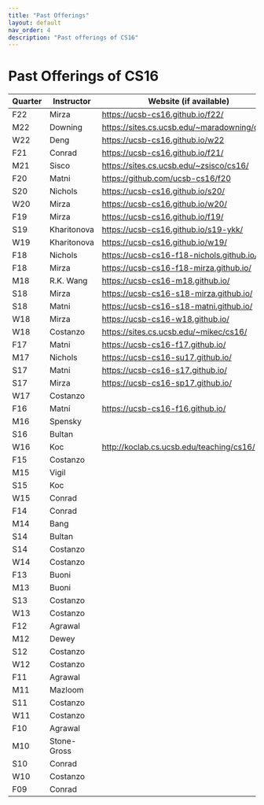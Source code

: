 ```yaml
---
title: "Past Offerings"
layout: default
nav_order: 4
description: "Past offerings of CS16"
---
```


# Past Offerings of CS16

| Quarter | Instructor | Website (if available) |
|---------|------------|------------------------|
| F22 | Mirza      | <https://ucsb-cs16.github.io/f22/> |
| M22 | Downing    | <https://sites.cs.ucsb.edu/~maradowning/cs16/> |
| W22 | Deng       | <https://ucsb-cs16.github.io/w22> |
| F21 | Conrad     | <https://ucsb-cs16.github.io/f21/> |
| M21 | Sisco      | <https://sites.cs.ucsb.edu/~zsisco/cs16/> |
| F20 | Matni      | <https://github.com/ucsb-cs16/f20> |
| S20 | Nichols    | <https://ucsb-cs16.github.io/s20/> |
| W20 | Mirza      | <https://ucsb-cs16.github.io/w20/> |
| F19 | Mirza      | <https://ucsb-cs16.github.io/f19/> |
| S19 | Kharitonova| <https://ucsb-cs16.github.io/s19-ykk/> |
| W19 | Kharitonova| <https://ucsb-cs16.github.io/w19/> |
| F18 | Nichols    | <https://ucsb-cs16-f18-nichols.github.io/> |
| F18 | Mirza      | <https://ucsb-cs16-f18-mirza.github.io/> |
| M18 | R.K. Wang  | <https://ucsb-cs16-m18.github.io/> |
| S18 | Mirza      | <https://ucsb-cs16-s18-mirza.github.io/> |
| S18 | Matni      | <https://ucsb-cs16-s18-matni.github.io/> |
| W18 | Mirza      | <https://ucsb-cs16-w18.github.io/> |
| W18 | Costanzo   | <https://sites.cs.ucsb.edu/~mikec/cs16/> |
| F17 | Matni      | <https://ucsb-cs16-f17.github.io/> |
| M17 | Nichols    | <https://ucsb-cs16-su17.github.io/> |
| S17 | Matni      | <https://ucsb-cs16-s17.github.io/> |
| S17 | Mirza      | <https://ucsb-cs16-sp17.github.io/> |
| W17 | Costanzo   | |
| F16 | Matni      | <https://ucsb-cs16-f16.github.io/> |
| M16 | Spensky      |  |
| S16 | Bultan      |  |
| W16 | Koc      | <http://koclab.cs.ucsb.edu/teaching/cs16/> |
| F15 | Costanzo      |  |
| M15 | Vigil      |  |
| S15 | Koc      |  |
| W15 | Conrad      |  |
| F14 | Conrad      |  |
| M14 | Bang|  |
| S14 | Bultan |  |
| S14 | Costanzo|  |
| W14 | Costanzo|  |
| F13 | Buoni|  |
| M13 | Buoni|  |
| S13 | Costanzo|  |
| W13 | Costanzo|  |
| F12 | Agrawal|  |
| M12 | Dewey|  |
| S12 | Costanzo|  |
| W12 | Costanzo|  |
| F11 | Agrawal|  |
| M11 | Mazloom|  |
| S11 | Costanzo|  |
| W11 | Costanzo|  |
| F10 | Agrawal|  |
| M10 | Stone-Gross|  |
| S10 | Conrad|  |
| W10 | Costanzo|  |
| F09 | Conrad|  |
